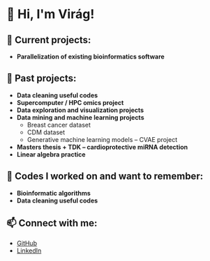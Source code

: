 <h1>👋 Hi, I'm Virág!</h1>

<h2>🚀 Current projects:</h2>
<ul>
  <li><strong>Parallelization of existing bioinformatics software</strong></li>
</ul>

<h2>📂 Past projects:</h2>
<ul>
  <li><strong>Data cleaning useful codes</strong></li>
  <li><strong>Supercomputer / HPC omics project</strong></li>
  <li><strong>Data exploration and visualization projects</strong></li>
  <li><strong>Data mining and machine learning projects</strong>
    <ul>
      <li>Breast cancer dataset</li>
      <li>CDM dataset</li>
      <li>Generative machine learning models – CVAE project</li>
    </ul>
  </li>
  <li><strong>Masters thesis + TDK – cardioprotective miRNA detection</strong></li>
  <li><strong>Linear algebra practice</strong></li>
</ul>

<h2>🧩 Codes I worked on and want to remember:</h2>
<ul>
  <li><strong>Bioinformatic algorithms</strong></li>
  <li><strong>Data cleaning useful codes</strong></li>
</ul>

<h2>📫 Connect with me:</h2>
<ul>
  <li><a href="https://github.com/yourprofile" target="_blank">GitHub</a></li>
  <li><a href="https://linkedin.com/in/yourprofile" target="_blank">LinkedIn</a></li>
</ul>
<!--
**joshmadakor1/joshmadakor1** is a ✨ _special_ ✨ repository because its `README.md` (this file) appears on your GitHub profile.

Here are some ideas to get you started:

- 🔭 I’m currently working on ...
- 🌱 I’m currently learning ...
- 👯 I’m looking to collaborate on ...
- 🤔 I’m looking for help with ...
- 💬 Ask me about ...
- 📫 How to reach me: ...
- 😄 Pronouns: ...
- ⚡ Fun fact: ...
-->
